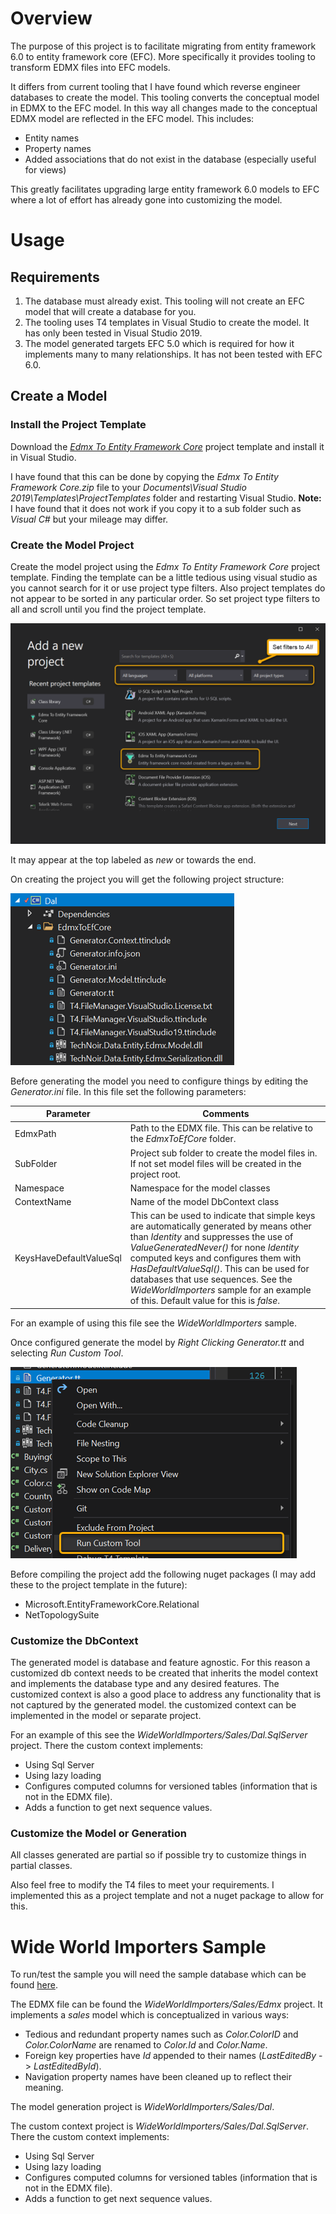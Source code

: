 ﻿# Overview
The purpose of this project is to facilitate migrating from entity framework 6.0 to entity framework core (EFC). More specifically it provides tooling to transform EDMX files into EFC models.

It differs from current tooling that I have found which reverse engineer databases to create the model. This tooling converts the conceptual model in EDMX to the EFC model. In this way all changes made to the conceptual EDMX model are reflected in the EFC model. This includes:

 - Entity names
 - Property names
 - Added associations that do not exist in the database (especially useful for views)

This greatly facilitates upgrading large entity framework 6.0 models to EFC where a lot of effort has already gone into customizing the model.
# Usage
## Requirements
 1. The database must already exist. This tooling will not create an EFC model that will create a database for you.
 2. The tooling uses T4 templates in Visual Studio to create the model. It has only been tested in Visual Studio 2019.
 3. The model generated targets EFC 5.0 which is required for how it implements many to many relationships. It has not been tested with EFC 6.0.
## Create a Model
### Install the Project Template
Download the [*Edmx To Entity Framework Core*](https://github.com/boone34/Data.Entity.Edmx/raw/master/Assets/ProjectTemplates/Edmx%20To%20Entity%20Framework%20Core.zip) project template and install it in Visual Studio.

I have found that this can be done by copying the *Edmx To Entity Framework Core.zip* file to your *Documents\Visual Studio 2019\Templates\ProjectTemplates* folder and restarting Visual Studio. **Note:** I have found that it does not work if you copy it to a sub folder such as *Visual C#* but your mileage may differ.
### Create the Model Project
Create the model project using the *Edmx To Entity Framework Core* project template. Finding the template can be a little tedious using visual studio as you cannot search for it or use project type filters. Also project templates do not appear to be sorted in any particular order. So set project type filters to all and scroll until you find the project template.

![Project Selector](https://raw.githubusercontent.com/boone34/Data.Entity.Edmx/master/Assets/ProjectTemplates/ProjectSelector.png)

It may appear at the top labeled as *new* or towards the end.

On creating the project you will get the following project structure:

![Project Structure](https://raw.githubusercontent.com/boone34/Data.Entity.Edmx/master/Assets/ProjectTemplates/ProjectStructure.png)

Before generating the model you need to configure things by editing the *Generator.ini* file. In this file set the following parameters:

|Parameter|Comments|
|--|--|
|EdmxPath|Path to the EDMX file. This can be relative to the *EdmxToEfCore* folder.|
|SubFolder|Project sub folder to create the model files in. If not set model files will be created in the project root.|
|Namespace|Namespace for the model classes|
|ContextName|Name of the model DbContext class|
|KeysHaveDefaultValueSql|This can be used to indicate that simple keys are automatically generated by means other than *Identity* and suppresses the use of *ValueGeneratedNever()* for none *Identity* computed keys and configures them with *HasDefaultValueSql()*. This can be used for databases that use sequences. See the *WideWorldImporters* sample for an example of this. Default value for this is *false*.|

For an example of using this file see the *WideWorldImporters* sample.

Once configured generate the model by *Right Clicking Generator.tt* and selecting *Run Custom Tool*. 

![Run Generator](https://raw.githubusercontent.com/boone34/Data.Entity.Edmx/master/Assets/ProjectTemplates/RunGenerator.png)

Before compiling the project add the following nuget packages (I may add these to the project template in the future):

 - Microsoft.EntityFrameworkCore.Relational
 - NetTopologySuite
### Customize the DbContext
The generated model is database and feature agnostic. For this reason a customized db context needs to be created that inherits the model context and implements the database type and any desired features. The customized context is also a good place to address any functionality that is not captured by the generated model. the customized context can be implemented in the model or separate project.

For an example of this see the *WideWorldImporters/Sales/Dal.SqlServer* project. There the custom context implements:

 - Using Sql Server
 - Using lazy loading
 - Configures computed columns for versioned tables (information that is not in the EDMX file).
 - Adds a function to get next sequence values.
### Customize the Model or Generation
All classes generated are partial so if possible try to customize things in partial classes.

Also feel free to modify the T4 files to meet your requirements. I implemented this as a project template and not a nuget package to allow for this.
# Wide World Importers Sample
To run/test the sample you will need the sample database which can be found [here](https://github.com/Microsoft/sql-server-samples/releases/tag/wide-world-importers-v1.0).

The EDMX file can be found the *WideWorldImporters/Sales/Edmx* project. It implements a *sales* model which is conceptualized in various ways:

 - Tedious and redundant property names such as *Color.ColorID* and *Color.ColorName* are renamed to *Color.Id* and *Color.Name*.
 - Foreign key properties have *Id* appended to their names (*LastEditedBy* -> *LastEditedById*).
 - Navigation property names have been cleaned up to reflect their meaning.

The model generation project is *WideWorldImporters/Sales/Dal*.

The custom context project is *WideWorldImporters/Sales/Dal.SqlServer*. There the custom context implements:

 - Using Sql Server
 - Using lazy loading
 - Configures computed columns for versioned tables (information that is not in the EDMX file).
 - Adds a function to get next sequence values.

